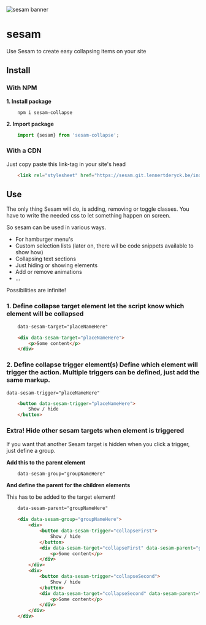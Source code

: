 ![sesam banner](https://res.cloudinary.com/lennertderyck/image/upload/v1585256935/BANNER_SESAM_za3b6v.svg)

# sesam
Use Sesam to create easy collapsing items on your site

## Install
### With NPM

**1. Install package**

```shell
    npm i sesam-collapse
```

**2. Import package**

```javascript
    import {sesam} from 'sesam-collapse';
```

### With a CDN

Just copy paste this link-tag in your site's head
```html
    <link rel="stylesheet" href="https://sesam.git.lennertderyck.be/index.js">
```

## Use
The only thing Sesam will do, is adding, removing or toggle classes. You have to write the needed css to let something happen on screen.

So sesam can be used in various ways.
- For hamburger menu's
- Custom selection lists (later on, there wil be code snippets available to show how)
- Collapsing text sections
- Just hiding or showing elements
- Add or remove animations
- ...

Possibilities are infinite!

### **1. Define collapse target element** let the script know which element will be collapsed

```html
    data-sesam-target="placeNameHere"
```

```html
    <div data-sesam-target="placeNameHere">
        <p>Some content</p>
    </div>
```

### **2. Define collapse trigger element(s)** Define which element will trigger the action. Multiple triggers can be defined, just add the same markup.

`data-sesam-trigger="placeNameHere"`

```html
    <button data-sesam-trigger="placeNameHere">
        Show / hide
    </button>
```

### **Extra! Hide other sesam targets when element is triggered**
If you want that another Sesam target is hidden when you click a trigger, just define a group.

**Add this to the parent element**

```html
    data-sesam-group="groupNameHere"
```

**And define the parent for the children elements**

This has to be added to the target element!

```html
    data-sesam-parent="groupNameHere"
```

```html
    <div data-sesam-group="groupNameHere">
        <div>
            <button data-sesam-trigger="collapseFirst">
                Show / hide
            </button>
            <div data-sesam-target="collapseFirst" data-sesam-parent="groupNameHere">
                <p>Some content</p>
            </div>
        </div>
        <div>
            <button data-sesam-trigger="collapseSecond">
                Show / hide
            </button>
            <div data-sesam-target="collapseSecond" data-sesam-parent="groupNameHere">
                <p>Some content</p>
            </div>
        </div>
    </div>
```



<!-- [I'll npm](#install-npm)
[I'll use a <link> (CDN)](#install-cdn) -->
